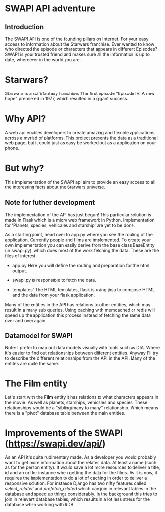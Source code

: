 SWAPI API adventure
===========

Introduction
-----------
The SWAPI API is one of the founding pillars on Internet. For your easy 
access to information about the Starwars franchise. Ever wanted
to know who directed the episode or characters that appears in 
different Episodes?  
SWAPI is your trusted friend and makes sure all the information 
is up to date, whereever in the world you are. 

# Starwars?
Starwars is a scifi/fantasy franchise. The first episode 
"Episode IV: A new hope" premiered in 1977, which resulted 
in a gigant success.

# Why API?
A web api enables developers to create amazing and flexible 
applications across a myriad of platforms. This project presents 
the data as a traditional web page, but it could just as easy be
worked out as a application on your phone. 

# But why? 
This implementation of the SWAPI api aim to provide an easy access
to all the interesting facts about the Starwars universe. 


Note for futher development
-----------
The implementation of the API has just begun! This particular solution is 
made in Flask which is a micro web framework in Python. Implementation
for 'Planets, species, vehicales and starship' are yet to be done. 

As a starting point, head over to app.py where you see the routing 
of the application. Currently people and films are implemented. 
To create your own implementation you can easily derive from the
base class BaseEntity (in swapi.py), which does most of the work 
fetching the data. These are the files of interest. 


* app.py 
  Here you will define the routing and preparation for the html
  output. 
  
* swapi.py
  Is responsible to fetch the data. 
  
* templates/
  The HTML templates, flask is using jinja to compose HTML and 
  the data from your flask application. 

Many of the entities in the API has relations to other entities, which 
may result in a many sub queries. Using caching with memcached or redis
will speed up the application this process instead of fetching the same
data over and over again.


Datamodel for SWAPI
-----------
Note: I prefer to map out data models visually with tools such as DIA. 
Where it's easier to find out relationships between different entities. 
Anyway I'll try to describe the different relationships from the API in the API. 
Many of the entites are quite the same.

# The Film entity
Let's start with the **Film** entity it has relations to what characters appears in the 
movie. As well as planets, starships, vehicales and species. These relationships would be
a "sibling/many to many" relationship. Which means there is a "pivot" database table between the 
main entities.

# Improvements of the SWAPI (https://swapi.dev/api/)
As an API it's quite rudimentary made. As a developer you would probably want to 
get more information about the related data. At least a name (such as for the person entity). 
It would save a lot more resources to deliver a title, id and an url for instance
when getting the data for the films. As it is now, it requires the implementation to 
do a lot of caching in order to deliver a responsive solution. 
For instance Django has two nifty features called _select_related_ and _prefetch_related_ 
which can join in relevant tables in the database and speed up things considerably.
In the background this tries to join in relevant database tables, which results in 
a lot less stress for the database when working with RDB.

